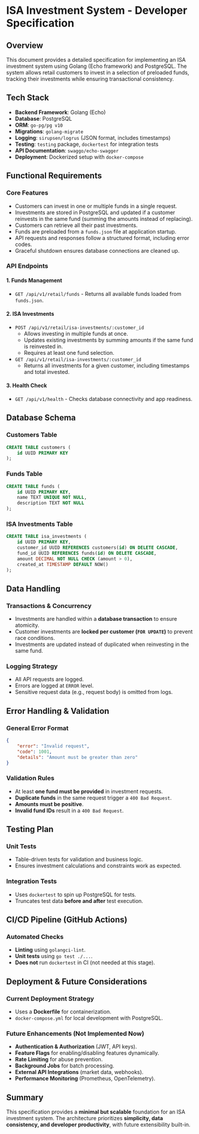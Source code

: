 # ISA Investment System - Developer Specification

## Overview

This document provides a detailed specification for implementing an ISA investment system using Golang (Echo framework) and PostgreSQL. The system allows retail customers to invest in a selection of preloaded funds, tracking their investments while ensuring transactional consistency.

## Tech Stack

- **Backend Framework**: Golang (Echo)
- **Database**: PostgreSQL
- **ORM**: `go-pg/pg v10`
- **Migrations**: `golang-migrate`
- **Logging**: `sirupsen/logrus` (JSON format, includes timestamps)
- **Testing**: `testing` package, `dockertest` for integration tests
- **API Documentation**: `swaggo/echo-swagger`
- **Deployment**: Dockerized setup with `docker-compose`

## Functional Requirements

### Core Features

- Customers can invest in one or multiple funds in a single request.
- Investments are stored in PostgreSQL and updated if a customer reinvests in the same fund (summing the amounts instead of replacing).
- Customers can retrieve all their past investments.
- Funds are preloaded from a `funds.json` file at application startup.
- API requests and responses follow a structured format, including error codes.
- Graceful shutdown ensures database connections are cleaned up.

### API Endpoints

#### 1. **Funds Management**

- `GET /api/v1/retail/funds` - Returns all available funds loaded from `funds.json`.

#### 2. **ISA Investments**

- `POST /api/v1/retail/isa-investments/:customer_id`
  - Allows investing in multiple funds at once.
  - Updates existing investments by summing amounts if the same fund is reinvested in.
  - Requires at least one fund selection.
- `GET /api/v1/retail/isa-investments/:customer_id`
  - Returns all investments for a given customer, including timestamps and total invested.

#### 3. **Health Check**

- `GET /api/v1/health` - Checks database connectivity and app readiness.

## Database Schema

### Customers Table

```sql
CREATE TABLE customers (
    id UUID PRIMARY KEY
);
```

### Funds Table

```sql
CREATE TABLE funds (
    id UUID PRIMARY KEY,
    name TEXT UNIQUE NOT NULL,
    description TEXT NOT NULL
);
```

### ISA Investments Table

```sql
CREATE TABLE isa_investments (
    id UUID PRIMARY KEY,
    customer_id UUID REFERENCES customers(id) ON DELETE CASCADE,
    fund_id UUID REFERENCES funds(id) ON DELETE CASCADE,
    amount DECIMAL NOT NULL CHECK (amount > 0),
    created_at TIMESTAMP DEFAULT NOW()
);
```

## Data Handling

### **Transactions & Concurrency**

- Investments are handled within a **database transaction** to ensure atomicity.
- Customer investments are **locked per customer (`FOR UPDATE`)** to prevent race conditions.
- Investments are updated instead of duplicated when reinvesting in the same fund.

### **Logging Strategy**

- All API requests are logged.
- Errors are logged at `ERROR` level.
- Sensitive request data (e.g., request body) is omitted from logs.

## Error Handling & Validation

### **General Error Format**

```json
{
    "error": "Invalid request",
    "code": 1001,
    "details": "Amount must be greater than zero"
}
```

### **Validation Rules**

- At least **one fund must be provided** in investment requests.
- **Duplicate funds** in the same request trigger a `400 Bad Request`.
- **Amounts must be positive**.
- **Invalid fund IDs** result in a `400 Bad Request`.

## Testing Plan

### **Unit Tests**

- Table-driven tests for validation and business logic.
- Ensures investment calculations and constraints work as expected.

### **Integration Tests**

- Uses `dockertest` to spin up PostgreSQL for tests.
- Truncates test data **before and after** test execution.

## CI/CD Pipeline (GitHub Actions)

### **Automated Checks**

- **Linting** using `golangci-lint`.
- **Unit tests** using `go test ./...`.
- **Does not** run `dockertest` in CI (not needed at this stage).

## Deployment & Future Considerations

### **Current Deployment Strategy**

- Uses a **Dockerfile** for containerization.
- `docker-compose.yml` for local development with PostgreSQL.

### **Future Enhancements (Not Implemented Now)**

- **Authentication & Authorization** (JWT, API keys).
- **Feature Flags** for enabling/disabling features dynamically.
- **Rate Limiting** for abuse prevention.
- **Background Jobs** for batch processing.
- **External API Integrations** (market data, webhooks).
- **Performance Monitoring** (Prometheus, OpenTelemetry).

## Summary

This specification provides a **minimal but scalable** foundation for an ISA investment system. The architecture prioritizes **simplicity, data consistency, and developer productivity**, with future extensibility built-in.
